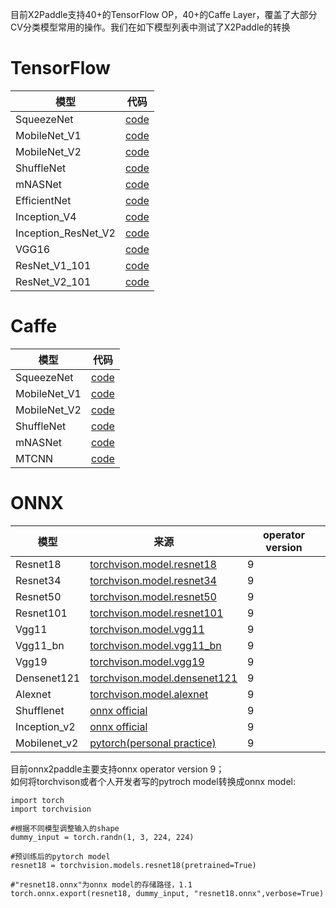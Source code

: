 目前X2Paddle支持40+的TensorFlow OP，40+的Caffe Layer，覆盖了大部分CV分类模型常用的操作。我们在如下模型列表中测试了X2Paddle的转换

# TensorFlow

| 模型 | 代码 |
|------|----------|
| SqueezeNet | [code](https://github.com/tensorflow/tpu/blob/master/models/official/squeezenet/squeezenet_model.py)|
| MobileNet_V1 | [code](https://github.com/tensorflow/models/blob/master/research/slim/nets/mobilenet_v1.md) |
| MobileNet_V2 | [code](https://github.com/tensorflow/models/tree/master/research/slim/nets/mobilenet) |
| ShuffleNet | [code](https://github.com/TropComplique/shufflenet-v2-tensorflow) |
| mNASNet | [code](https://github.com/tensorflow/tpu/tree/master/models/official/mnasnet) |
| EfficientNet | [code](https://github.com/tensorflow/tpu/tree/master/models/official/efficientnet) |
| Inception_V4 | [code](https://github.com/tensorflow/models/blob/master/research/slim/nets/inception_v4.py) |
| Inception_ResNet_V2 | [code](https://github.com/tensorflow/models/blob/master/research/slim/nets/inception_resnet_v2.py) |
| VGG16 | [code](https://github.com/tensorflow/models/blob/master/research/slim/nets/vgg.py) |
| ResNet_V1_101 | [code](https://github.com/tensorflow/models/blob/master/research/slim/nets/resnet_v1.py) |
| ResNet_V2_101 | [code](https://github.com/tensorflow/models/blob/master/research/slim/nets/resnet_v2.py) |

# Caffe

| 模型 | 代码 |
|-------|--------|
| SqueezeNet | [code](https://github.com/DeepScale/SqueezeNet/tree/master/SqueezeNet_v1.1) |
| MobileNet_V1 | [code](https://github.com/shicai/MobileNet-Caffe) |
| MobileNet_V2 | [code](https://github.com/shicai/MobileNet-Caffe) |
| ShuffleNet | [code](https://github.com/miaow1988/ShuffleNet_V2_pytorch_caffe/releases/tag/v0.1.0) |
| mNASNet | [code](https://github.com/LiJianfei06/MnasNet-caffe) |
| MTCNN | [code](https://github.com/kpzhang93/MTCNN_face_detection_alignment/tree/master/code/codes/MTCNNv1/model) |

# ONNX

| 模型 | 来源 | operator version|
|-------|--------|---------|
| Resnet18 | [torchvison.model.resnet18](https://github.com/pytorch/vision/blob/master/torchvision/models/resnet.py) |9|
| Resnet34 | [torchvison.model.resnet34](https://github.com/pytorch/vision/blob/master/torchvision/models/resnet.py) |9|
| Resnet50 | [torchvison.model.resnet50](https://github.com/pytorch/vision/blob/master/torchvision/models/resnet.py) |9|
| Resnet101 | [torchvison.model.resnet101](https://github.com/pytorch/vision/blob/master/torchvision/models/resnet.py) |9|
| Vgg11 | [torchvison.model.vgg11](https://github.com/pytorch/vision/blob/master/torchvision/models/vgg.py) |9|
| Vgg11_bn | [torchvison.model.vgg11_bn](https://github.com/pytorch/vision/blob/master/torchvision/models/vgg.py) |9|
| Vgg19| [torchvison.model.vgg19](https://github.com/pytorch/vision/blob/master/torchvision/models/vgg.py) |9|
| Densenet121 | [torchvison.model.densenet121](https://github.com/pytorch/vision/blob/master/torchvision/models/densenet.py) |9|
| Alexnet | [torchvison.model.alexnet](https://github.com/pytorch/vision/blob/master/torchvision/models/alexnet.py) |9|
| Shufflenet | [onnx official](https://github.com/onnx/models/tree/master/vision/classification/shufflenet) |9|
| Inception_v2 | [onnx official](https://github.com/onnx/models/tree/master/vision/classification/inception_and_googlenet/inception_v2) |9|
| Mobilenet_v2 | [pytorch(personal practice)](https://github.com/tonylins/pytorch-mobilenet-v2) |9|

目前onnx2paddle主要支持onnx operator version 9；  
如何将torchvison或者个人开发者写的pytroch model转换成onnx model:
```
import torch
import torchvision

#根据不同模型调整输入的shape
dummy_input = torch.randn(1, 3, 224, 224)

#预训练后的pytorch model
resnet18 = torchvision.models.resnet18(pretrained=True)

#"resnet18.onnx"为onnx model的存储路径，1.1
torch.onnx.export(resnet18, dummy_input, "resnet18.onnx",verbose=True)

```
